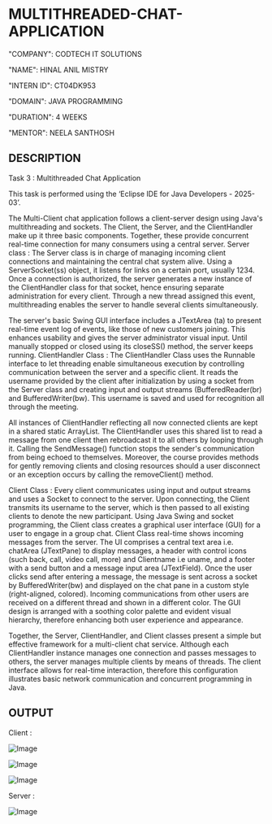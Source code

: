 # MULTITHREADED-CHAT-APPLICATION

"COMPANY": CODTECH IT SOLUTIONS

"NAME": HINAL ANIL MISTRY

"INTERN ID": CT04DK953

"DOMAIN": JAVA PROGRAMMING

"DURATION": 4 WEEKS

"MENTOR": NEELA SANTHOSH

## DESCRIPTION ##

Task 3 : Multithreaded Chat Application 

This task is performed using the ‘Eclipse IDE for Java Developers - 2025-03’.

The Multi-Client chat application follows a client-server design using Java's multithreading and sockets. The Client, the Server, and the ClientHandler make up it three basic components. Together, these provide concurrent real-time connection for many consumers using a central server.
Server class :
The Server class is in charge of managing incoming client connections and maintaining the central chat system alive. Using a ServerSocket(ss) object, it listens for links on a certain port, usually 1234. Once a connection is authorized, the server generates a new instance of the ClientHandler class for that socket, hence ensuring separate administration for every client. Through a new thread assigned this event, multithreading enables the server to handle several clients simultaneously.

The server's basic Swing GUI interface includes a JTextArea (ta) to present real-time event log of events, like those of new customers joining. This enhances usability and gives the server administrator visual input. Until manually stopped or closed using its closeSS() method, the server keeps running.
ClientHandler Class :
The ClientHandler Class uses the Runnable interface to let threading enable simultaneous execution by controlling communication between the server and a specific client. It reads the username provided by the client after initialization by using a socket from the Server class and creating input and output streams (BufferedReader(br) and BufferedWriter(bw). This username is saved and used for recognition all through the meeting.

All instances of ClientHandler reflecting all now connected clients are kept in a shared static ArrayList. The ClientHandler uses this shared list to read a message from one client then rebroadcast it to all others by looping through it. Calling the SendMessage() function stops the sender's communication from being echoed to themselves. Moreover, the course provides methods for gently removing clients and closing resources should a user disconnect or an exception occurs by calling the removeClient() method.

Client Class :
Every client communicates using input and output streams and uses a Socket to connect to the server. Upon connecting, the Client transmits its username to the server, which is then passed to all existing clients to denote the new participant. 
Using Java Swing and socket programming, the Client class creates a graphical user interface (GUI) for a user to engage in a group chat. Client Class real-time shows incoming messages from the server. The UI comprises a central text area i.e. chatArea (JTextPane) to display messages, a header with control icons (such back, call, video call, more) and Clientname i.e uname, and a footer with a send button and a message input area (JTextField). Once the user clicks send after entering a message, the message is sent across a socket by BufferedWriter(bw) and displayed on the chat pane in a custom style (right-aligned, colored). Incoming communications from other users are received on a different thread and shown in a different color.
The GUI design is arranged with a soothing color palette and evident visual hierarchy, therefore enhancing both user experience and appearance.

Together, the Server, ClientHandler, and Client classes present a simple but effective framework for a multi-client chat service. Although each ClientHandler instance manages one connection and passes messages to others, the server manages multiple clients by means of threads. The client interface allows for real-time interaction, therefore this configuration illustrates basic network communication and concurrent programming in Java.

## OUTPUT ##

Client :

![Image](https://github.com/user-attachments/assets/690591fc-cb63-4447-a665-363b9d5efb4f)

![Image](https://github.com/user-attachments/assets/ee6713a4-c134-475c-acbe-8075a0dde418)

![Image](https://github.com/user-attachments/assets/b4234fc0-e5f3-40c9-8924-622caea4610b)

Server :

![Image](https://github.com/user-attachments/assets/f4699479-5392-4911-ac3d-4a7f20ab40c5)
